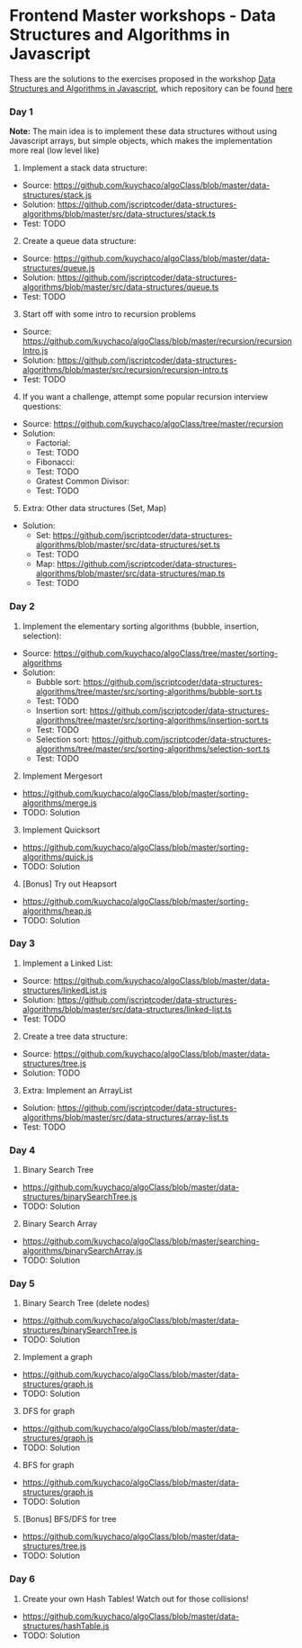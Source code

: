 # Frontend Master workshops - Data Structures and Algorithms in Javascript
Thess are the solutions to the exercises proposed in the workshop [Data Structures and Algorithms in Javascript](https://frontendmasters.com/courses/data-structures-algorithms/), which repository can be found [here](https://github.com/kuychaco/algoClass)

### Day 1

**Note:** The main idea is to implement these data structures without using Javascript arrays, but simple objects, which makes the implementation more real (low level like)

1. Implement a stack data structure:
  - Source: https://github.com/kuychaco/algoClass/blob/master/data-structures/stack.js
  - Solution: https://github.com/jscriptcoder/data-structures-algorithms/blob/master/src/data-structures/stack.ts
  - Test: TODO
2. Create a queue data structure:
  - Source: https://github.com/kuychaco/algoClass/blob/master/data-structures/queue.js
  - Solution: https://github.com/jscriptcoder/data-structures-algorithms/blob/master/src/data-structures/queue.ts
  - Test: TODO
3. Start off with some intro to recursion problems
  - Source: https://github.com/kuychaco/algoClass/blob/master/recursion/recursionIntro.js
  - Solution: https://github.com/jscriptcoder/data-structures-algorithms/blob/master/src/recursion/recursion-intro.ts
  - Test: TODO
4. If you want a challenge, attempt some popular recursion interview questions:
  - Source: https://github.com/kuychaco/algoClass/tree/master/recursion
  - Solution:
    - Factorial:
    - Test: TODO
    - Fibonacci:
    - Test: TODO 
    - Gratest Common Divisor:
    - Test: TODO
5. Extra: Other data structures (Set, Map)
  - Solution:
    - Set: https://github.com/jscriptcoder/data-structures-algorithms/blob/master/src/data-structures/set.ts
    - Test: TODO
    - Map: https://github.com/jscriptcoder/data-structures-algorithms/blob/master/src/data-structures/map.ts
    - Test: TODO


### Day 2
1. Implement the elementary sorting algorithms (bubble, insertion, selection):
  - Source: https://github.com/kuychaco/algoClass/tree/master/sorting-algorithms
  - Solution:
    - Bubble sort: https://github.com/jscriptcoder/data-structures-algorithms/tree/master/src/sorting-algorithms/bubble-sort.ts
    - Test: TODO
    - Insertion sort: https://github.com/jscriptcoder/data-structures-algorithms/tree/master/src/sorting-algorithms/insertion-sort.ts
    - Test: TODO
    - Selection sort: https://github.com/jscriptcoder/data-structures-algorithms/tree/master/src/sorting-algorithms/selection-sort.ts
    - Test: TODO
2. Implement Mergesort
  - https://github.com/kuychaco/algoClass/blob/master/sorting-algorithms/merge.js
  - TODO: Solution
3. Implement Quicksort
  - https://github.com/kuychaco/algoClass/blob/master/sorting-algorithms/quick.js
  - TODO: Solution
4. [Bonus] Try out Heapsort
  - https://github.com/kuychaco/algoClass/blob/master/sorting-algorithms/heap.js
  - TODO: Solution

### Day 3
1. Implement a Linked List:
  - Source: https://github.com/kuychaco/algoClass/blob/master/data-structures/linkedList.js
  - Solution: https://github.com/jscriptcoder/data-structures-algorithms/blob/master/src/data-structures/linked-list.ts
  - Test: TODO
2. Create a tree data structure:
  - Source: https://github.com/kuychaco/algoClass/blob/master/data-structures/tree.js
  - Solution: TODO
3. Extra: Implement an ArrayList
  - Solution: https://github.com/jscriptcoder/data-structures-algorithms/blob/master/src/data-structures/array-list.ts
  - Test: TODO

### Day 4
1. Binary Search Tree
  - https://github.com/kuychaco/algoClass/blob/master/data-structures/binarySearchTree.js
  - TODO: Solution
2. Binary Search Array
  - https://github.com/kuychaco/algoClass/blob/master/searching-algorithms/binarySearchArray.js
  - TODO: Solution

### Day 5
1. Binary Search Tree (delete nodes)
  - https://github.com/kuychaco/algoClass/blob/master/data-structures/binarySearchTree.js
  - TODO: Solution
2. Implement a graph
  - https://github.com/kuychaco/algoClass/blob/master/data-structures/graph.js
  - TODO: Solution
3. DFS for graph
  - https://github.com/kuychaco/algoClass/blob/master/data-structures/graph.js
  - TODO: Solution
4. BFS for graph
  - https://github.com/kuychaco/algoClass/blob/master/data-structures/graph.js
  - TODO: Solution
5. [Bonus] BFS/DFS for tree
  - https://github.com/kuychaco/algoClass/blob/master/data-structures/tree.js
  - TODO: Solution

### Day 6
1. Create your own Hash Tables! Watch out for those collisions!
  - https://github.com/kuychaco/algoClass/blob/master/data-structures/hashTable.js
  - TODO: Solution